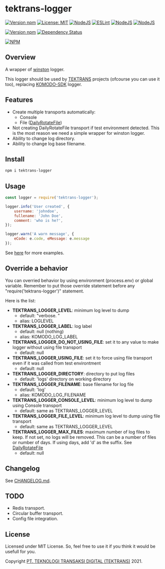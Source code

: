 # tektrans-logger

[![Version npm](https://img.shields.io/npm/v/tektrans-logger.svg?style=for-the-badge)](https://www.npmjs.com/package/tektrans-logger)
[![License: MIT](https://img.shields.io/badge/License-MIT-yellow.svg?style=for-the-badge)](https://opensource.org/licenses/MIT)
[![NodeJS](https://img.shields.io/badge/node.js-6DA55F?style=for-the-badge&logo=node.js&logoColor=white)](https://nodejs.org)
[![ESLint](https://img.shields.io/badge/ESLint-4B3263?style=for-the-badge&logo=eslint&logoColor=white)](https://eslint.org)
[![NodeJS](https://img.shields.io/badge/WINSTON-gray?style=for-the-badge)](https://github.com/winstonjs/winston)
[![NodeJS](https://img.shields.io/badge/TEKTRANS-maroon?style=for-the-badge)](https://tektrans.id)

[![Version npm](https://badge.fury.io/js/tektrans-logger.svg)](https://www.npmjs.com/package/tektrans-logger)
[![Dependency Status](https://david-dm.org/adhisimon/tektrans-logger.svg?theme=shields.io)](https://david-dm.org/adhisimon/tektrans-logger)

[![NPM](https://nodei.co/npm/tektrans-logger.png)](https://nodei.co/npm/tektrans-logger/)

## Overview
A wrapper of [winston](https://github.com/winstonjs/winston) logger.

This logger should be used by [TEKTRANS](https://tektrans.id) projects
(ofcourse you can use it too),
replacing [KOMODO-SDK](https://gitlab.kodesumber.com/komodo/komodo-sdk) logger.

## Features
* Create multiple transports automatically:
  * Console
  * File ([DailyRotateFile](https://github.com/winstonjs/winston-daily-rotate-file))
* Not creating DailyRotateFile transport if test environment detected.
  This is the most reason we need a simple wrapper for winston logger.
* Ability to change log directory.
* Ability to change log base filename.

## Install
```bash
npm i tektrans-logger
```

## Usage
```javascript
const logger = require('tektrans-logger');

logger.info('User created', {
    username: 'johndoe',
    fullename: 'John Doe',
    comment: 'who is he?',
});

logger.warn('A warn message', {
    eCode: e.code, eMessage: e.message
});
```

See [here](./examples) for more examples.

## Override a behavior
You can overried behavior by using environment (process.env) or global variable.
Remember to put those override statement before any "require('tektrans-logger')"
statement.

Here is the list:
* **TEKTRANS_LOGGER_LEVEL**: minimum log level to dump
  * default: "verbose. "
  * alias: LOGLEVEL
* **TEKTRANS_LOGGER_LABEL**: log label
  * default: null (nothing)
  * alias: KOMODO_LOG_LABEL
* **TEKTRANS_LOGGER_DO_NOT_USING_FILE**: set it to any value to make logger without
  using file transport
  * default: null
* **TEKTRANS_LOGGER_USING_FILE**: set it to force using file transport even if it
  was called from test environtment
  * default: null
* **TEKTRANS_LOGGER_DIRECTORY**: directory to put log files
  * default: 'logs' directory on working directory
* **TEKTRANS_LOGGER_FILENAME**: base filename for log file
  * default: 'log'
  * alias: KOMODO_LOG_FILENAME
* **TEKTRANS_LOGGER_CONSOLE_LEVEL**: minimum log level to dump using Console transport
  * default: same as TEKTRANS_LOGGER_LEVEL
* **TEKTRANS_LOGGER_FILE_LEVEL**: minimum log level to dump using file transport
  * default: same as TEKTRANS_LOGGER_LEVEL
* **TEKTRANS_LOGGER_MAX_FILES**: maximum number of log files to keep.
  If not set, no logs will be removed. This can be a number of files or number of days.
  If using days, add 'd' as the suffix.
  See [DailyRotateFile](https://github.com/winstonjs/winston-daily-rotate-file#options)
  * default: null

## Changelog
See [CHANGELOG.md](./CHANGELOG.md).

## TODO
* Redis transport.
* Circular buffer transport.
* Config file integration.

## License
Licensed under MIT License. So, feel free to use it if you think it would be
usefull for you.

Copyright [PT. TEKNOLOGI TRANSAKSI DIGITAL (TEKTRANS)](https://tektrans.id) 2021.
